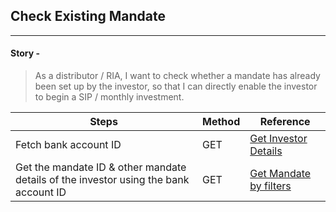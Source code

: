 ## Check Existing Mandate
----------------

#### Story -
> As a distributor / RIA, I want to check whether a mandate has already been set up by the investor, so that I can directly enable the investor to begin a SIP / monthly investment.


|     Steps    |     Method       |    Reference    |
|--------------|------------------|-----------------|
| Fetch bank account ID | GET | [Get Investor Details](https://fintechprimitives.com/api/#get-investor-details) |
| Get the mandate ID & other mandate details of the investor using the bank account ID | GET | [Get Mandate by filters](https://fintechprimitives.com/api/#get-mandates-by-filters) |

